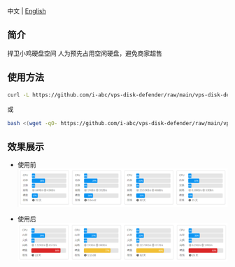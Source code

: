 中文 | [English](https://github.com/i-abc/vps-disk-defender/raw/main/README_EN.md)

## 简介

捍卫小鸡硬盘空间
人为预先占用空闲硬盘，避免商家超售

## 使用方法

```bash
curl -L https://github.com/i-abc/vps-disk-defender/raw/main/vps-disk-defender.sh -o vps-disk-defender.sh && chmod +x vps-disk-defender.sh && bash vps-disk-defender.sh
```

或

```bash
bash <(wget -qO- https://github.com/i-abc/vps-disk-defender/raw/main/vps-disk-defender.sh)`
```

## 效果展示

- 使用前
![](https://github.com/i-abc/vps-disk-defender/raw/main/usage_example_images/pre_script_usage.png)

- 使用后
![](https://github.com/i-abc/vps-disk-defender/raw/main/usage_example_images/post_script_usage.png)
